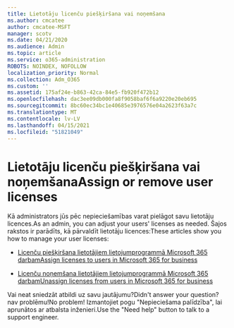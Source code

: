 ```yaml
---
title: Lietotāju licenču piešķiršana vai noņemšana
ms.author: cmcatee
author: cmcatee-MSFT
manager: scotv
ms.date: 04/21/2020
ms.audience: Admin
ms.topic: article
ms.service: o365-administration
ROBOTS: NOINDEX, NOFOLLOW
localization_priority: Normal
ms.collection: Adm_O365
ms.custom: ''
ms.assetid: 175af24e-b863-42ca-84e5-fb920f472b12
ms.openlocfilehash: dac3ee09db000fa8f9058baf6f6a9220e20eb695
ms.sourcegitcommit: 8bc60ec34bc1e40685e3976576e04a2623f63a7c
ms.translationtype: MT
ms.contentlocale: lv-LV
ms.lasthandoff: 04/15/2021
ms.locfileid: "51821049"
---
```

# <a name="assign-or-remove-user-licenses"></a><span data-ttu-id="a29e3-102">Lietotāju licenču piešķiršana vai noņemšana</span><span class="sxs-lookup"><span data-stu-id="a29e3-102">Assign or remove user licenses</span></span>

<span data-ttu-id="a29e3-103">Kā administrators jūs pēc nepieciešamības varat pielāgot savu lietotāju licences.</span><span class="sxs-lookup"><span data-stu-id="a29e3-103">As an admin, you can adjust your users' licenses as needed.</span></span> <span data-ttu-id="a29e3-104">Šajos rakstos ir parādīts, kā pārvaldīt lietotāju licences:</span><span class="sxs-lookup"><span data-stu-id="a29e3-104">These articles show you how to manage your user licenses:</span></span>
  
- [<span data-ttu-id="a29e3-105">Licenču piešķiršana lietotājiem lietojumprogrammā Microsoft 365 darbam</span><span class="sxs-lookup"><span data-stu-id="a29e3-105">Assign licenses to users in Microsoft 365 for business</span></span>](https://docs.microsoft.com/azure/active-directory/fundamentals/license-users-groups?context=azure/active-directory/users-groups-roles/context/ugr-context)

- [<span data-ttu-id="a29e3-106">Licenču noņemšana lietotājiem lietojumprogrammā Microsoft 365 darbam</span><span class="sxs-lookup"><span data-stu-id="a29e3-106">Unassign licenses from users in Microsoft 365 for business</span></span>](https://docs.microsoft.com/azure/active-directory/fundamentals/license-users-groups?context=azure/active-directory/users-groups-roles/context/ugr-context#remove-a-license)

<span data-ttu-id="a29e3-107">Vai neat sniedzāt atbildi uz savu jautājumu?</span><span class="sxs-lookup"><span data-stu-id="a29e3-107">Didn't answer your question?</span></span> <span data-ttu-id="a29e3-108">nav problēmu!</span><span class="sxs-lookup"><span data-stu-id="a29e3-108">No problem!</span></span> <span data-ttu-id="a29e3-109">Izmantojiet pogu "Nepieciešama palīdzība", lai aprunātos ar atbalsta inženieri.</span><span class="sxs-lookup"><span data-stu-id="a29e3-109">Use the "Need help" button to talk to a support engineer.</span></span>